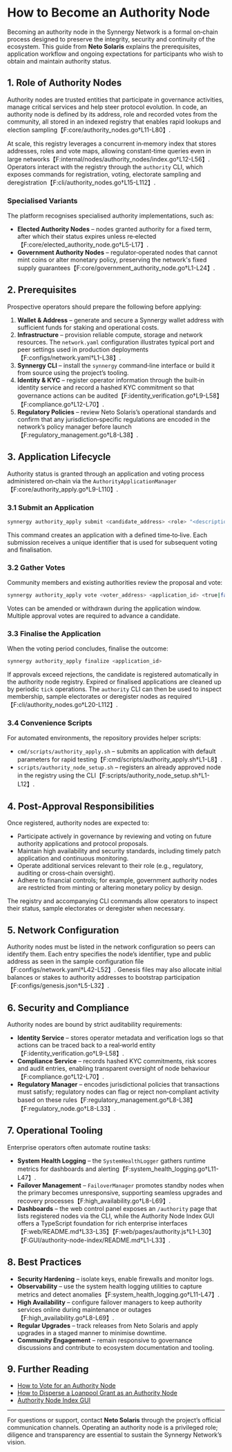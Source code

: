 # How to Become an Authority Node

Becoming an authority node in the Synnergy Network is a formal on‑chain
process designed to preserve the integrity, security and continuity of the
ecosystem.  This guide from **Neto Solaris** explains the
prerequisites, application workflow and ongoing expectations for
participants who wish to obtain and maintain authority status.

## 1. Role of Authority Nodes

Authority nodes are trusted entities that participate in governance
activities, manage critical services and help steer protocol evolution.  In
code, an authority node is defined by its address, role and recorded votes
from the community, all stored in an indexed registry that enables rapid
lookups and election sampling【F:core/authority_nodes.go†L11-L80】.

At scale, this registry leverages a concurrent in‑memory index that stores
addresses, roles and vote maps, allowing constant‑time queries even in large
networks【F:internal/nodes/authority_nodes/index.go†L12-L56】. Operators interact
with the registry through the `authority` CLI, which exposes commands for
registration, voting, electorate sampling and deregistration【F:cli/authority_nodes.go†L15-L112】.

### Specialised Variants

The platform recognises specialised authority implementations, such as:

* **Elected Authority Nodes** – nodes granted authority for a fixed term,
  after which their status expires unless re‑elected【F:core/elected_authority_node.go†L5-L17】.
* **Government Authority Nodes** – regulator‑operated nodes that cannot
  mint coins or alter monetary policy, preserving the network's fixed supply
  guarantees【F:core/government_authority_node.go†L1-L24】.

## 2. Prerequisites

Prospective operators should prepare the following before applying:

1. **Wallet & Address** – generate and secure a Synnergy wallet address with
   sufficient funds for staking and operational costs.
2. **Infrastructure** – provision reliable compute, storage and network
   resources.  The `network.yaml` configuration illustrates typical port and
   peer settings used in production deployments【F:configs/network.yaml†L1-L38】.
3. **Synnergy CLI** – install the `synnergy` command‑line interface or build
   it from source using the project’s tooling.
4. **Identity & KYC** – register operator information through the built‑in
   identity service and record a hashed KYC commitment so that governance
   actions can be audited【F:identity_verification.go†L9-L58】【F:compliance.go†L12-L70】.
5. **Regulatory Policies** – review Neto Solaris’s operational standards
   and confirm that any jurisdiction‑specific regulations are encoded in the
   network’s policy manager before launch【F:regulatory_management.go†L8-L38】.

## 3. Application Lifecycle

Authority status is granted through an application and voting process
administered on‑chain via the `AuthorityApplicationManager`【F:core/authority_apply.go†L9-L110】.

### 3.1 Submit an Application

```bash
synnergy authority_apply submit <candidate_address> <role> "<description>"
```

This command creates an application with a defined time‑to‑live.  Each
submission receives a unique identifier that is used for subsequent voting
and finalisation.

### 3.2 Gather Votes

Community members and existing authorities review the proposal and vote:

```bash
synnergy authority_apply vote <voter_address> <application_id> <true|false>
```

Votes can be amended or withdrawn during the application window.  Multiple
approval votes are required to advance a candidate.

### 3.3 Finalise the Application

When the voting period concludes, finalise the outcome:

```bash
synnergy authority_apply finalize <application_id>
```

If approvals exceed rejections, the candidate is registered automatically in
the authority node registry.  Expired or finalised applications are cleaned
up by periodic `tick` operations. The `authority` CLI can then be used to
inspect membership, sample electorates or deregister nodes as required
【F:cli/authority_nodes.go†L20-L112】.

### 3.4 Convenience Scripts

For automated environments, the repository provides helper scripts:

* `cmd/scripts/authority_apply.sh` – submits an application with default
  parameters for rapid testing【F:cmd/scripts/authority_apply.sh†L1-L8】.
* `scripts/authority_node_setup.sh` – registers an already approved node in
  the registry using the CLI【F:scripts/authority_node_setup.sh†L1-L12】.

## 4. Post‑Approval Responsibilities

Once registered, authority nodes are expected to:

* Participate actively in governance by reviewing and voting on future
  authority applications and protocol proposals.
* Maintain high availability and security standards, including timely patch
  application and continuous monitoring.
* Operate additional services relevant to their role (e.g., regulatory,
  auditing or cross‑chain oversight).
* Adhere to financial controls; for example, government authority nodes are
  restricted from minting or altering monetary policy by design.

The registry and accompanying CLI commands allow operators to inspect their
status, sample electorates or deregister when necessary.

## 5. Network Configuration

Authority nodes must be listed in the network configuration so peers can
identify them.  Each entry specifies the node’s identifier, type and public
address as seen in the sample configuration file【F:configs/network.yaml†L42-L52】.
Genesis files may also allocate initial balances or stakes to authority
addresses to bootstrap participation【F:configs/genesis.json†L5-L32】.

## 6. Security and Compliance

Authority nodes are bound by strict auditability requirements:

* **Identity Service** – stores operator metadata and verification logs so
  that actions can be traced back to a real‑world entity【F:identity_verification.go†L9-L58】.
* **Compliance Service** – records hashed KYC commitments, risk scores and
  audit entries, enabling transparent oversight of node behaviour【F:compliance.go†L12-L70】.
* **Regulatory Manager** – encodes jurisdictional policies that transactions
  must satisfy; regulatory nodes can flag or reject non‑compliant activity
  based on these rules【F:regulatory_management.go†L8-L38】【F:regulatory_node.go†L8-L33】.

## 7. Operational Tooling

Enterprise operators often automate routine tasks:

* **System Health Logging** – the `SystemHealthLogger` gathers runtime metrics
  for dashboards and alerting【F:system_health_logging.go†L11-L47】.
* **Failover Management** – `FailoverManager` promotes standby nodes when the
  primary becomes unresponsive, supporting seamless upgrades and recovery
  processes【F:high_availability.go†L8-L69】.
* **Dashboards** – the web control panel exposes an `/authority` page that
  lists registered nodes via the CLI, while the Authority Node Index GUI
  offers a TypeScript foundation for rich enterprise interfaces【F:web/README.md†L33-L35】【F:web/pages/authority.js†L1-L30】【F:GUI/authority-node-index/README.md†L1-L33】.

## 8. Best Practices

* **Security Hardening** – isolate keys, enable firewalls and monitor logs.
* **Observability** – use the system health logging utilities to capture
  metrics and detect anomalies【F:system_health_logging.go†L11-L47】.
* **High Availability** – configure failover managers to keep authority
  services online during maintenance or outages【F:high_availability.go†L8-L69】.
* **Regular Upgrades** – track releases from Neto Solaris and apply
  upgrades in a staged manner to minimise downtime.
* **Community Engagement** – remain responsive to governance discussions and
  contribute to ecosystem documentation and tooling.

## 9. Further Reading

* [How to Vote for an Authority Node](./How%20to%20vote%20for%20authority%20node.md)
* [How to Disperse a Loanpool Grant as an Authority Node](./How%20to%20disperse%20a%20loanpool%20grant%20as%20an%20authority%20node.md)
* [Authority Node Index GUI](../architecture/node_operations_dashboard_architecture.md)

---

For questions or support, contact **Neto Solaris** through the
project’s official communication channels.  Operating an authority node is a
privileged role; diligence and transparency are essential to sustain the
Synnergy Network’s vision.

